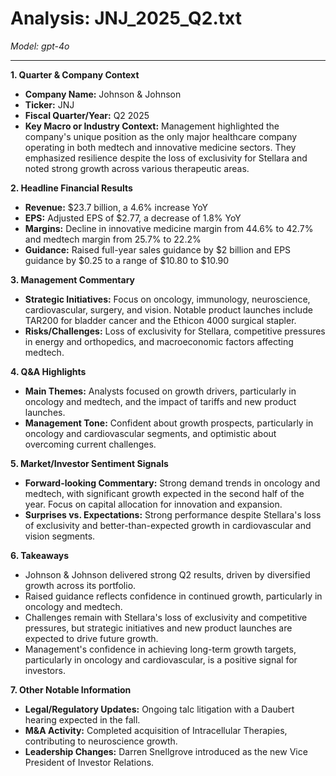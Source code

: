 # Analysis: JNJ_2025_Q2.txt

*Model: gpt-4o*

---

**1. Quarter & Company Context**
   - **Company Name:** Johnson & Johnson
   - **Ticker:** JNJ
   - **Fiscal Quarter/Year:** Q2 2025
   - **Key Macro or Industry Context:** Management highlighted the company's unique position as the only major healthcare company operating in both medtech and innovative medicine sectors. They emphasized resilience despite the loss of exclusivity for Stellara and noted strong growth across various therapeutic areas.

**2. Headline Financial Results**
   - **Revenue:** $23.7 billion, a 4.6% increase YoY
   - **EPS:** Adjusted EPS of $2.77, a decrease of 1.8% YoY
   - **Margins:** Decline in innovative medicine margin from 44.6% to 42.7% and medtech margin from 25.7% to 22.2%
   - **Guidance:** Raised full-year sales guidance by $2 billion and EPS guidance by $0.25 to a range of $10.80 to $10.90

**3. Management Commentary**
   - **Strategic Initiatives:** Focus on oncology, immunology, neuroscience, cardiovascular, surgery, and vision. Notable product launches include TAR200 for bladder cancer and the Ethicon 4000 surgical stapler.
   - **Risks/Challenges:** Loss of exclusivity for Stellara, competitive pressures in energy and orthopedics, and macroeconomic factors affecting medtech.

**4. Q&A Highlights**
   - **Main Themes:** Analysts focused on growth drivers, particularly in oncology and medtech, and the impact of tariffs and new product launches.
   - **Management Tone:** Confident about growth prospects, particularly in oncology and cardiovascular segments, and optimistic about overcoming current challenges.

**5. Market/Investor Sentiment Signals**
   - **Forward-looking Commentary:** Strong demand trends in oncology and medtech, with significant growth expected in the second half of the year. Focus on capital allocation for innovation and expansion.
   - **Surprises vs. Expectations:** Strong performance despite Stellara's loss of exclusivity and better-than-expected growth in cardiovascular and vision segments.

**6. Takeaways**
   - Johnson & Johnson delivered strong Q2 results, driven by diversified growth across its portfolio.
   - Raised guidance reflects confidence in continued growth, particularly in oncology and medtech.
   - Challenges remain with Stellara's loss of exclusivity and competitive pressures, but strategic initiatives and new product launches are expected to drive future growth.
   - Management's confidence in achieving long-term growth targets, particularly in oncology and cardiovascular, is a positive signal for investors.

**7. Other Notable Information**
   - **Legal/Regulatory Updates:** Ongoing talc litigation with a Daubert hearing expected in the fall.
   - **M&A Activity:** Completed acquisition of Intracellular Therapies, contributing to neuroscience growth.
   - **Leadership Changes:** Darren Snellgrove introduced as the new Vice President of Investor Relations.